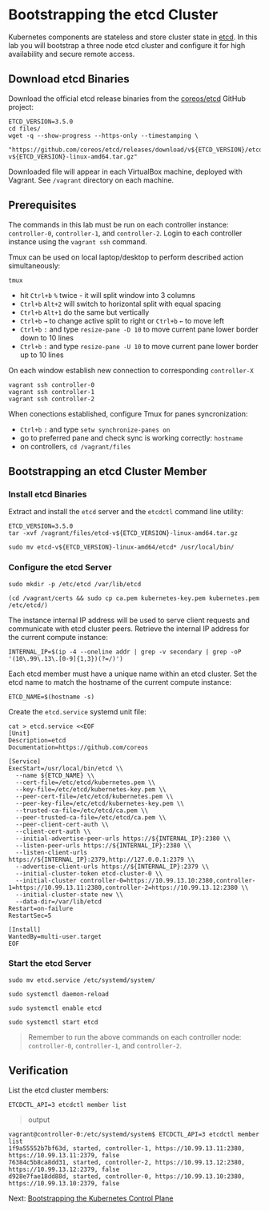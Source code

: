 # Bootstrapping the etcd Cluster

Kubernetes components are stateless and store cluster state in [etcd](https://github.com/coreos/etcd). In this lab you will bootstrap a three node etcd cluster and configure it for high availability and secure remote access.

## Download etcd Binaries

Download the official etcd release binaries from the [coreos/etcd](https://github.com/coreos/etcd) GitHub project:

```
ETCD_VERSION=3.5.0
cd files/
wget -q --show-progress --https-only --timestamping \
  "https://github.com/coreos/etcd/releases/download/v${ETCD_VERSION}/etcd-v${ETCD_VERSION}-linux-amd64.tar.gz"
```
Downloaded file will appear in each VirtualBox machine, deployed with Vagrant. See `/vagrant` directory on each machine.
## Prerequisites

The commands in this lab must be run on each controller instance: `controller-0`, `controller-1`, and `controller-2`. Login to each controller instance using the `vagrant ssh` command. 

Tmux can be used on local laptop/desktop to perform described action simultaneously:
```
tmux
```
* hit `Ctrl+b` `%` twice - it will split window into 3 columns
* `Ctrl+b` `Alt+2` will switch to horizontal split with equal spacing
* `Ctrl+b` `Alt+1` do the same but vertically
* `Ctrl+b` `→` to change active split to right or `Ctrl+b` `←` to move left
* `Ctrl+b` `:` and type `resize-pane -D 10` to move current pane lower border down to 10 lines
* `Ctrl+b` `:` and type `resize-pane -U 10` to move current pane lower border up to 10 lines

On each window establish new connection to corresponding `controller-X`

```
vagrant ssh controller-0
vagrant ssh controller-1
vagrant ssh controller-2
```
When conections established, configure Tmux for panes syncronization:
* `Ctrl+b` `:` and type `setw synchronize-panes on`
* go to preferred pane and check sync is working correctly: `hostname`
* on controllers, `cd /vagrant/files`


## Bootstrapping an etcd Cluster Member

### Install etcd Binaries
Extract and install the `etcd` server and the `etcdctl` command line utility:

```
ETCD_VERSION=3.5.0
tar -xvf /vagrant/files/etcd-v${ETCD_VERSION}-linux-amd64.tar.gz
```

```
sudo mv etcd-v${ETCD_VERSION}-linux-amd64/etcd* /usr/local/bin/
```

### Configure the etcd Server

```
sudo mkdir -p /etc/etcd /var/lib/etcd
```

```
(cd /vagrant/certs && sudo cp ca.pem kubernetes-key.pem kubernetes.pem /etc/etcd/)
```

The instance internal IP address will be used to serve client requests and communicate with etcd cluster peers. Retrieve the internal IP address for the current compute instance:

```
INTERNAL_IP=$(ip -4 --oneline addr | grep -v secondary | grep -oP '(10\.99\.13\.[0-9]{1,3})(?=/)')
```

Each etcd member must have a unique name within an etcd cluster. Set the etcd name to match the hostname of the current compute instance:

```
ETCD_NAME=$(hostname -s)
```

Create the `etcd.service` systemd unit file:

```
cat > etcd.service <<EOF
[Unit]
Description=etcd
Documentation=https://github.com/coreos

[Service]
ExecStart=/usr/local/bin/etcd \\
  --name ${ETCD_NAME} \\
  --cert-file=/etc/etcd/kubernetes.pem \\
  --key-file=/etc/etcd/kubernetes-key.pem \\
  --peer-cert-file=/etc/etcd/kubernetes.pem \\
  --peer-key-file=/etc/etcd/kubernetes-key.pem \\
  --trusted-ca-file=/etc/etcd/ca.pem \\
  --peer-trusted-ca-file=/etc/etcd/ca.pem \\
  --peer-client-cert-auth \\
  --client-cert-auth \\
  --initial-advertise-peer-urls https://${INTERNAL_IP}:2380 \\
  --listen-peer-urls https://${INTERNAL_IP}:2380 \\
  --listen-client-urls https://${INTERNAL_IP}:2379,http://127.0.0.1:2379 \\
  --advertise-client-urls https://${INTERNAL_IP}:2379 \\
  --initial-cluster-token etcd-cluster-0 \\
  --initial-cluster controller-0=https://10.99.13.10:2380,controller-1=https://10.99.13.11:2380,controller-2=https://10.99.13.12:2380 \\
  --initial-cluster-state new \\
  --data-dir=/var/lib/etcd
Restart=on-failure
RestartSec=5

[Install]
WantedBy=multi-user.target
EOF
```

### Start the etcd Server

```
sudo mv etcd.service /etc/systemd/system/
```

```
sudo systemctl daemon-reload
```

```
sudo systemctl enable etcd
```

```
sudo systemctl start etcd
```

> Remember to run the above commands on each controller node: `controller-0`, `controller-1`, and `controller-2`.

## Verification

List the etcd cluster members:

```
ETCDCTL_API=3 etcdctl member list
```

> output

```
vagrant@controller-0:/etc/systemd/system$ ETCDCTL_API=3 etcdctl member list
1f9a55552b7bf63d, started, controller-1, https://10.99.13.11:2380, https://10.99.13.11:2379, false
76384c5b8ca8dd31, started, controller-2, https://10.99.13.12:2380, https://10.99.13.12:2379, false
d928e7fae18dd88d, started, controller-0, https://10.99.13.10:2380, https://10.99.13.10:2379, false
```

Next: [Bootstrapping the Kubernetes Control Plane](08-bootstrapping-kubernetes-controllers.md)
